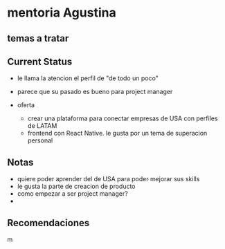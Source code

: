 # mentoria Agustina

## temas a tratar

## Current Status

- le llama la atencion el perfil de "de todo un poco"
- parece que su pasado es bueno para project manager

- oferta
  - crear una plataforma para conectar empresas de USA con perfiles de LATAM
  - frontend con React Native. le gusta por un tema de superacion personal

## Notas

- quiere poder aprender del de USA para poder mejorar sus skills
- le gusta la parte de creacion de producto
- como empezar a ser project manager?
- 

## Recomendaciones

m